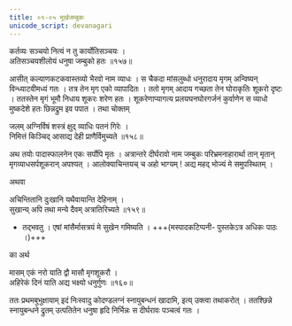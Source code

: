 ```yaml
---
title: ०१-०५ मूर्खजम्बुकः
unicode_script: devanagari
---
```


कर्तव्यः सञ्चयो नित्यं न तु कार्योतिसञ्चयः ।  
अतिसञ्चयशीलोयं धनुषा जम्बुको हतः ॥१५७॥

आसीत् कल्याणकटकवास्तव्यो भैरवो नाम व्याधः । स चैकदा मांसलुब्धो धनुरादाय मृगम् अन्विष्यन् विन्ध्याटवीमध्यं गतः । तत्र तेन मृग एको व्यापादितः । ततो मृगम् आदाय गच्छता तेन घोराकृतिः शूकरो दृष्टः । ततस्तेन मृगं भूमौ निधाय शूकरः शरेण हतः । शूकरेणाप्यागत्य प्रलयघनघोरगर्जनं कुर्वाणेन स व्याधो मुष्कदेशे हतः छिन्नद्रुम इव पपात । तथा चोक्तम्  

जलम् अग्निर्विषं शस्त्रं क्षुद् व्याधिः पतनं गिरेः ।  
निमित्तं किञ्चिद् आसाद्य देही प्राणैर्विमुच्यते ॥१५८॥

अथ तयोः पादास्फालनेन एकः सर्पोपि मृतः । अत्रान्तरे दीर्घरावो नाम जम्बुकः परिभ्रमनाहारार्था तान् मृतान् मृगव्याधसर्पशूकरान् अपश्यत् । आलोक्याचिन्तयच् च अहो भाग्यम् ! अद्य महद् भोज्यं मे समुपस्थितम् ।  

अथवा

अचिन्तितानि दुःखानि यथैवायान्ति देहिनाम् ।  
सुखान्य् अपि तथा मन्ये दैवम् अत्रातिरिच्यते ॥१५९॥

  - तद्भवतु । एषां मांसैर्मासत्रयं मे सुखेन गमिष्यति । +++(मस्पादकटिप्पनी- पुस्तकेऽत्र अधिकः पाठः ।)+++

का अर्थ

मासम् एकं नरो याति द्वौ मासौ मृगशूकरौ ।  
अहिरेकं दिनं याति अद्य भक्ष्यो धनुर्गुणः ॥१६०॥

ततः प्रथमबुभुक्षायाम् इदं निःस्वादु कोदण्डलग्नं स्नायुबन्धनं खादामि, इत्य् उक्त्वा तथाकरोत् । ततश्छिन्ने स्नायुबन्धने द्रुतम् उत्पतितेन धनुषा हृदि निर्भिन्नः स दीर्घरावः पञ्चत्वं गतः । 
